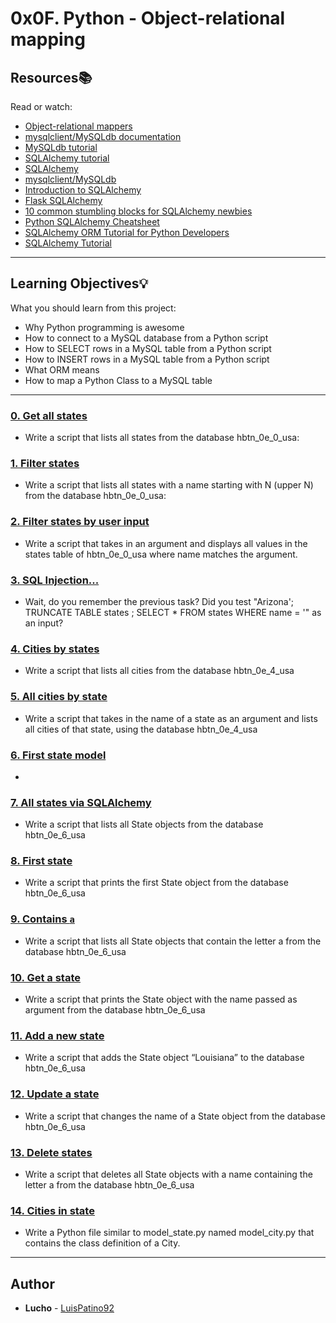# 0x0F. Python - Object-relational mapping

## Resources:books:
Read or watch:
* [Object-relational mappers](https://intranet.hbtn.io/rltoken/IqdjUaZ31ZfP6eT-lTyUkA)
* [mysqlclient/MySQLdb documentation](https://intranet.hbtn.io/rltoken/rMJpVJ1_YjMWfvY00I7Kpw)
* [MySQLdb tutorial](https://intranet.hbtn.io/rltoken/DJz5W6Y13-6qUSTPTGrHYw)
* [SQLAlchemy tutorial](https://intranet.hbtn.io/rltoken/9JWveMwNKe3IUErdEbDsUQ)
* [SQLAlchemy](https://intranet.hbtn.io/rltoken/E9dLS6Shaezq4ivnGxN_RA)
* [mysqlclient/MySQLdb](https://intranet.hbtn.io/rltoken/QFgtVxz2w-C1y1OB8uls1g)
* [Introduction to SQLAlchemy](https://intranet.hbtn.io/rltoken/I5bvhPGTOu3_-T-4jpN-hg)
* [Flask SQLAlchemy](https://intranet.hbtn.io/rltoken/UvaHESHeqlRA0Z0uQFi0_A)
* [10 common stumbling blocks for SQLAlchemy newbies](https://intranet.hbtn.io/rltoken/Zb8Yc2WycLLYX8gnLlwZKw)
* [Python SQLAlchemy Cheatsheet](https://intranet.hbtn.io/rltoken/XHPAX7-ydSou2BLWHII8Vw)
* [SQLAlchemy ORM Tutorial for Python Developers](https://intranet.hbtn.io/rltoken/aeLSQ039BhLhamU2BjqsOw)
* [SQLAlchemy Tutorial](https://intranet.hbtn.io/rltoken/cmfi9C_nRXrmnwaJfCPyxA)

---
## Learning Objectives:bulb:
What you should learn from this project:

* Why Python programming is awesome
* How to connect to a MySQL database from a Python script
* How to SELECT rows in a MySQL table from a Python script
* How to INSERT rows in a MySQL table from a Python script 
* What ORM means
* How to map a Python Class to a MySQL table

---

### [0. Get all states](./0-select_states.py)
* Write a script that lists all states from the database hbtn_0e_0_usa: 


### [1. Filter states](./1-filter_states.py)
* Write a script that lists all states with a name starting with N (upper N) from the database hbtn_0e_0_usa: 


### [2. Filter states by user input](./2-my_filter_states.py)
* Write a script that takes in an argument and displays all values in the states table of hbtn_0e_0_usa where name matches the argument.


### [3. SQL Injection...](./3-my_safe_filter_states.py)
* Wait, do you remember the previous task? Did you test "Arizona'; TRUNCATE TABLE states ; SELECT * FROM states WHERE name = '" as an input?


### [4. Cities by states](./4-cities_by_state.py)
* Write a script that lists all cities from the database hbtn_0e_4_usa 


### [5. All cities by state](./5-filter_cities.py)
* Write a script that takes in the name of a state as an argument and lists all cities of that state, using the database hbtn_0e_4_usa 


### [6. First state model](./model_state.py)
* 


### [7. All states via SQLAlchemy](./7-model_state_fetch_all.py)
* Write a script that lists all State objects from the database hbtn_0e_6_usa 


### [8. First state](./8-model_state_fetch_first.py)
* Write a script that prints the first State object from the database hbtn_0e_6_usa 


### [9. Contains `a`](./9-model_state_filter_a.py)
* Write a script that lists all State objects that contain the letter a from the database hbtn_0e_6_usa 


### [10. Get a state](./10-model_state_my_get.py)
* Write a script that prints the State object with the name passed as argument from the database hbtn_0e_6_usa 


### [11. Add a new state](./11-model_state_insert.py)
* Write a script that adds the State object “Louisiana” to the database hbtn_0e_6_usa 


### [12. Update a state](./12-model_state_update_id_2.py)
* Write a script that changes the name of a State object from the database hbtn_0e_6_usa 


### [13. Delete states](./13-model_state_delete_a.py)
* Write a script that deletes all State objects with a name containing the letter a from the database hbtn_0e_6_usa 


### [14. Cities in state](./model_city.py)
* Write a Python file similar to model_state.py named model_city.py that contains the class definition of a City.

---

## Author
* **Lucho** - [LuisPatino92](https://github.com/LuisPatino92)